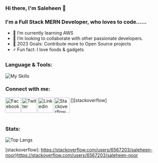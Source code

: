 ### Hi there, I'm Saleheen 👋

<!--
**STECHNO/stechno** is a ✨ _special_ ✨ repository because its `README.md` (this file) appears on your GitHub profile.
-->

### I'm a Full Stack MERN Developer, who loves to code......

- 🌱  I’m currently learning AWS
- 👯  I’m looking to collaborate with other passionate developers.
- 🥅  2023 Goals: Contribute more to Open Source projects
- ⚡  Fun fact: I love foods & gadgets

### Language & Tools:

![My Skills](https://skillicons.dev/icons?i=vscode,html,css,scss,bootstrap,materialui,tailwind,js,react,next,redux,vite,electron,nodejs,express,postman,mongodb,firebase,git,github,aws,gcp)

### Connect with me:

<!-- [<img src='https://cdn.jsdelivr.net/gh/devicons/devicon/icons/linkedin/linkedin-plain.svg'  width='34px' height="34px"  align="left" />][linkedin]-->
[<img src="https://img.icons8.com/fluency/48/facebook-new.png" alt="Facebook" width='48px' height="48px" align="left" />][facebook]
[<img src="https://img.icons8.com/fluency/48/twitterx--v1.png" alt="Twitter" width='48px' height="48px" align="left" />][twitter]
[<img src="https://img.icons8.com/fluency/48/linkedin.png" alt="Linkedin" width='48px' height="48px"  align="left" />][linkedin]
[<img src="https://img.icons8.com/color/48/stackoverflow.png" alt="Stackoverflow"  width='48px' height="48px"  align="left" />][stackoverflow]

<br />
<br />

### Stats:

![Top Langs](https://github-readme-stats.vercel.app/api/top-langs/?username=STECHNO&layout=compact)


[linkedin]: https://www.linkedin.com/in/saleheen-noor/
[twitter]: https://twitter.com/isaleheen
[facebook]: https://www.facebook.com/saleheen.noor/
[portfolio]: https://saleheennoor.com
[stackoverflow]: https://stackoverflow.com/users/6567203/saleheen-noor)https://stackoverflow.com/users/6567203/saleheen-noor
